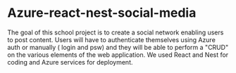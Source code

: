 # Azure-react-nest-social-media
The goal of this school project is to create a social network enabling users to post content. Users will have to authenticate themselves using Azure auth or manually ( login and psw) and they will be able to perform a "CRUD" on the various elements of the web application. We used React and Nest for coding and Azure services for deployment.
